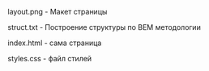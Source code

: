 <p>layout.png - Макет страницы</p>
<p>struct.txt - Построение структуры по BEM методологии</p>
<p>index.html - сама страница</p>
<p>styles.css - файл стилей</p>
